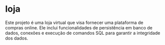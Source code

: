 # loja
Este projeto é uma loja virtual que visa fornecer uma plataforma de compras online. Ele inclui funcionalidades de persistência em banco de dados, conexões e execução de comandos SQL para garantir a integridade dos dados.
